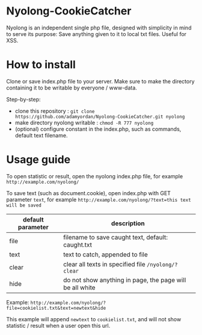 # Nyolong-CookieCatcher
Nyolong is an independent single php file, designed with simplicity in mind to serve its purpose: Save anything given to it to local txt files. Useful for XSS.

# How to install
Clone or save index.php file to your server. Make sure to make the directory containing it to be writable by everyone / www-data.

Step-by-step:
* clone this repository : `git clone https://github.com/adamyordan/Nyolong-CookieCatcher.git nyolong`
* make directory nyolong writable : `chmod -R 777 nyolong`
* (optional) configure constant in the index.php, such as commands, default text filename.

# Usage guide
To open statistic or result, open the nyolong index.php file, for example `http://example.com/nyolong/`

To save text (such as document.cookie), open index.php with GET parameter `text`, for example `http://example.com/nyolong/?text=this text will be saved`

| default parameter | description                                              |
| ----------------- |----------------------------------------------------------|
| file              | filename to save caught text, default: caught.txt        |
| text              | text to catch, appended to file                          |
| clear             | clear all texts in specified file `/nyolong/?clear`      |
| hide              | do not show anything in page, the page will be all white |

Example: `http://example.com/nyolong/?file=cookielist.txt&text=newtext&hide`

This example will append `newtext` to `cookielist.txt`, and will not show statistic / result when a user open this url. 
